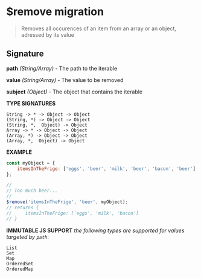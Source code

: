 # $remove migration

> Removes all occurences of an item from an array or an object, adressed by its value

## Signature

**path** *(String/Array)* - The path to the iterable

**value** *(String/Array)* - The value to be removed

**subject** *(Object)* - The object that contains the iterable

**TYPE SIGNATURES**
```
String -> * -> Object -> Object
(String, *) -> Object -> Object
(String, *,  Object) -> Object
Array -> * -> Object -> Object
(Array, *) -> Object -> Object
(Array, *,  Object) -> Object
```

**EXAMPLE**
```js
const myObject = {
    itemsInTheFrige: ['eggs', 'beer', 'milk', 'beer', 'bacon', 'beer']
};

//
// Too much beer...
//
$remove('itemsInTheFrige', 'beer', myObject);
// returns {
//     itemsInTheFrige: ['eggs', 'milk', 'bacon']
// }
```

**IMMUTABLE JS SUPPORT**
*the following types are supported for values targeted by `path`*:
```
List
Set
Map
OrderedSet
OrderedMap
```
